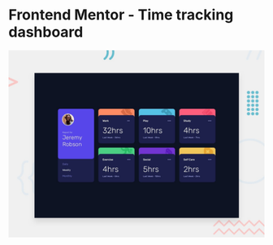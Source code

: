 # Frontend Mentor - Time tracking dashboard

![Design preview for the Time tracking dashboard coding challenge](./design/desktop-preview.jpg)


